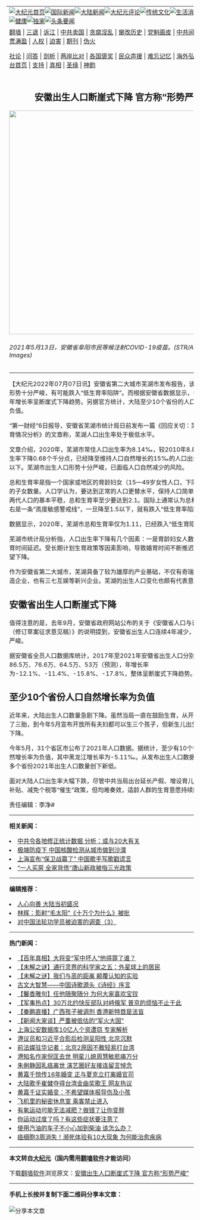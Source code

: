 <a name="1" id="1" target="_blank"></a><span id="1"></span>
<table align=center border="0"><tr><td colspan="2" VALIGN=TOP><a href="https://github.com/jegvhw372/djy/blob/master/gb/nf1351518.md#1"><img src="https://raw.githubusercontent.com/jegvhw372/www/master/t/djy/1.jpg" title="大纪元首页" alt="大纪元首页"></a><a href="https://github.com/jegvhw372/djy/blob/master/gb/n24hr.md#1"><img src="https://raw.githubusercontent.com/jegvhw372/www/master/t/djy/3.jpg" title="国际新闻" alt="国际新闻"></a><a href="https://github.com/jegvhw372/djy/blob/master/gb/nsc413.md#1"><img src="https://raw.githubusercontent.com/jegvhw372/www/master/t/djy/4.jpg" title="大陆新闻" alt="大陆新闻"></a><a href="https://github.com/jegvhw372/djy/blob/master/gb/news392.md#1"><img src="https://raw.githubusercontent.com/jegvhw372/www/master/t/djy/5.jpg" title="大纪元评论" alt="大纪元评论"></a><a href="https://github.com/jegvhw372/djy/blob/master/gb/news2007.md#1"><img src="https://raw.githubusercontent.com/jegvhw372/www/master/t/djy/6.jpg" title="传统文化" alt="传统文化"></a><a href="https://github.com/jegvhw372/djy/blob/master/gb/news2008.md#1"><img src="https://raw.githubusercontent.com/jegvhw372/www/master/t/djy/7.jpg" title="生活消费" alt="生活消费"></a><a href="https://github.com/jegvhw372/djy/blob/master/gb/ncyule.md#1"><img src="https://raw.githubusercontent.com/jegvhw372/www/master/t/djy/8.jpg" title="娱乐休闲" alt="娱乐休闲"></a><a href="https://github.com/jegvhw372/djy/blob/master/gb/nsc1002.md#1"><img src="https://raw.githubusercontent.com/jegvhw372/www/master/t/djy/9.jpg" title="健康" alt="健康"></a><a href="https://github.com/jegvhw372/djy/blob/master/gb/nf6092.md#1"><img src="https://raw.githubusercontent.com/jegvhw372/www/master/t/djy/10a.jpg" title="独家" alt="独家"></a><a href="https://github.com/jegvhw372/djy/blob/master/gb/nf4514.md#1"><img src="https://raw.githubusercontent.com/jegvhw372/www/master/t/djy/12a.jpg" title="头条要闻" alt="头条要闻"></a></td></tr>
<tr><td colspan="2" VALIGN=TOP><a target="_blank" href="https://github.com/jegvhw372/www/blob/master/README.md?zsrh#1">翻墙</a> | <a target="_blank" href="https://github.com/jegvhw372/djy/blob/master/gb/nf5657.md#1">三退</a> | <a target="_blank" href="https://github.com/jegvhw372/djy/blob/master/gb/nf6124.md#1">诉江</a> | <a target="_blank" href="https://github.com/jegvhw372/djy/blob/master/gb/nf1176117.md#1">中共卖国</a> | <a target="_blank" href="https://github.com/jegvhw372/djy/blob/master/gb/nf5773.md#1">贪腐淫乱</a> | <a target="_blank" href="https://github.com/jegvhw372/djy/blob/master/gb/nf1176115.md#1">窜改历史</a> | <a target="_blank" href="https://github.com/jegvhw372/djy/blob/master/gb/nf1176107.md#1">党魁画皮</a> | <a target="_blank" href="https://github.com/jegvhw372/djy/blob/master/gb/nf1320400.md#1">中共间谍</a> | <a target="_blank" href="https://github.com/jegvhw372/djy/blob/master/gb/nf1176114.md#1">破坏传统</a> | <a target="_blank" href="https://github.com/jegvhw372/ntdtv/blob/master/gb/prog447_1.md#1">恶贯满盈</a> | <a target="_blank" href="https://github.com/jegvhw372/djy/blob/master/gb/ncid278.md#1">人权</a> | <a target="_blank" href="https://github.com/jegvhw372/djy/blob/master/gb/nf1176111.md#1">迫害</a> | <a target="_blank" href="https://gitlab.com/szzdlab/mh-qikan/blob/master/README.md#1">期刊</a> | <a target="_blank" href="https://github.com/jegvhw372/djy/blob/master/gb/nf5562.md#1">伪火</a></p><p><a target="_blank" href="https://github.com/jegvhw372/djy/blob/master/gb/9p.md#1">社论</a> | <a target="_blank" href="https://github.com/jegvhw372/djy/blob/master/gb/nf4378.md#1">问答</a> | <a target="_blank" href="https://github.com/jegvhw372/djy/blob/master/gb/nf5792.md#1">剖析</a> | <a target="_blank" href="https://github.com/jegvhw372/djy/blob/master/gb/nf5735.md#1">两岸比对</a> | <a target="_blank" href="https://github.com/jegvhw372/djy/blob/master/gb/nf6119.md#1">各国褒奖</a> | <a target="_blank" href="https://github.com/jegvhw372/djy/blob/master/gb/nf6120.md#1">民众声援</a> | <a target="_blank" href="https://github.com/jegvhw372/djy/blob/master/gb/nf1188594.md#1">难忘记忆</a> | <a target="_blank" href="https://github.com/jegvhw372/djy/blob/master/gb/nf3180.md#1">海外弘传</a> | <a target="_blank" href="https://github.com/jegvhw372/djy/blob/master/gb/nf5410.md#1">万人上访</a> | <a target="_blank" href="https://github.com/jegvhw372/www/blob/master/README.md?zsrh#1">平台首页</a> | <a target="_blank" href="https://github.com/jegvhw372/djy/blob/master/gb/nf4386.md#1">支持</a> | <a target="_blank" href="https://github.com/jegvhw372/djy/blob/master/gb/nf4389.md#1">真相</a> | <a target="_blank" href="https://github.com/jegvhw372/djy/blob/master/gb/nf5790.md#1">圣缘</a> | <a target="_blank" href="https://github.com/jegvhw372/djy/blob/master/gb/nf4786.md#1">神韵</a></td></tr>
<tr><td VALIGN=TOP width="626"><h2 align=center>安徽出生人口断崖式下降 官方称“形势严峻”</h2>
<img width="600" src="https://i.epochtimes.com/assets/uploads/2022/07/id13775052-GettyImages-1232856182-600x400.jpeg" />
<h6>2021年5月13日，安徽省阜阳市民等候注射COVID-19疫苗。(STR/AFP via Getty Images)
</h6>
<hr>
	<p>【大纪元2022年07月07日讯】<ahref="https://github.com/jegvhw372/djy/blob/master/gb/tag/%E5%AE%89%E5%BE%BD.md#1">安徽</a>省第二大城市<ahref="https://github.com/jegvhw372/djy/blob/master/gb/tag/%E8%8A%9C%E6%B9%96.md#1">芜湖</a>市发布报告，该市的<ahref="https://github.com/jegvhw372/djy/blob/master/gb/tag/%E5%87%BA%E7%94%9F%E4%BA%BA%E5%8F%A3.md#1">出生人口</a>形势十分严峻，有可能跌入“低<ahref="https://github.com/jegvhw372/djy/blob/master/gb/tag/%E7%94%9F%E8%82%B2%E7%8E%87.md#1">生育率</a>陷阱”。而根据安徽省数据显示，该省出生人口年增长率呈断崖式下降趋势。另据官方统计，大陆至少10个省份的人口自然增长率为负值。</p>
<p>“第一财经”6日报导，<ahref="https://github.com/jegvhw372/djy/blob/master/gb/tag/%E5%AE%89%E5%BE%BD.md#1">安徽</a>省<ahref="https://github.com/jegvhw372/djy/blob/master/gb/tag/%E8%8A%9C%E6%B9%96.md#1">芜湖</a>市统计局日前发布一篇《回应关切：芜湖市人口生育情况分析》的文章称，芜湖人口<ahref="https://github.com/jegvhw372/djy/blob/master/gb/tag/%E5%87%BA%E7%94%9F%E7%8E%87.md#1">出生率</a>处于极低水平。</p>
<p>文章介绍，2020年，芜湖市常住人口<ahref="https://github.com/jegvhw372/djy/blob/master/gb/tag/%E5%87%BA%E7%94%9F%E7%8E%87.md#1">出生率</a>为8.14‰，较2010年8.82‰的人口出生率下降0.68个千分点，已经降至维持人口自然增长的15‰的人口出生率警戒红线以下。芜湖市<ahref="https://github.com/jegvhw372/djy/blob/master/gb/tag/%E5%87%BA%E7%94%9F%E4%BA%BA%E5%8F%A3.md#1">出生人口</a>形势十分严峻，已面临人口自然减少的风险。</p>
<p>总和<ahref="https://github.com/jegvhw372/djy/blob/master/gb/tag/%E7%94%9F%E8%82%B2%E7%8E%87.md#1">生育率</a>是指一个国家或地区的育龄妇女（15—49岁女性人口，下同）平均生育的子女数量。人口学认为，要达到正常的人口更替水平，保持人口简单再生产即上下两代人口的基本平稳，总和生育率至少要达到2.1。国际上通常认为总和生育率1.5左右是一条“高度敏感警戒线”，一旦降至1.5以下，就有跌入“低生育率陷阱”的可能。</p>
<p>数据显示，2020年，芜湖市总和生育率仅为1.11，已经跌入“低生育陷阱”。</p>
<p>芜湖市统计局分析指，人口出生率下降有几个因素：一是育龄妇女人数减少；二是婚育时间延迟。受长期计划生育政策等因素影响，导致婚育时间不断推迟；三是生育愿望下降。</p>
<p>作为安徽省第二大城市，芜湖具备了较为雄厚的产业基础，不仅有奇瑞汽车这样的制造企业，也有三七互娱等新兴企业。芜湖的出生人口变化也颇有代表意义。</p>
<h2>安徽省出生人口断崖式下降</h2>
<p>值得注意的是，去年9月，安徽省政府网站公布的关于《安徽省人口与计划生育条例（修订草案征求意见稿）》的说明提到，安徽省出生人口连续4年减少，人口形势极为严峻。</p>
<p>据安徽省全员人口数据库统计，2017年至2021年安徽省出生人口分别为98.4万、86.5万、76.6万、64.5万、53万（预测），年增长率为-12.1%、-11.4%、-15.8%、-17.8%，整体呈断崖式下降趋势。</p>
<h2>至少10个省份人口自然增长率为负值</h2>
<p>近年来，大陆出生人口数量急剧下降。虽然当局一直在鼓励生育，从开放二胎到开放了三胎，到今年5月宣布开放所有夫妇都可以生三个孩子，但新生儿出生率仍然持续下降。</p>
<p>今年5月，31个省区市公布了2021年人口数据。据统计，至少有10个省份的人口自然增长率为负值，其中黑龙江增长率为-5.11‰。从发布出生人口数据的省份来看，多个省份2021年出生人口数量创下新低。</p>
<p>面对大陆人口出生率大幅下跌，尽管中共当局出台延长产假、增设育儿假、发放生育补贴、减免个税等“催生”政策，但均难奏效，适龄人群的生育意愿持续降低。</p>
<p>责任编辑：李净#</p>
	
<hr>


<strong>相关新闻：</strong>
<li><a href="https://github.com/jegvhw372/djy/blob/master/gb/22/4/1/n13689540.md#1">中共令各地修正统计数据 分析：或与20大有关</a></li>
<li><a href="https://github.com/jegvhw372/djy/blob/master/gb/22/5/12/n13734893.md#1">极端防疫下 中国核酸检测从城市做到沙漠</a></li>
<li><a href="https://github.com/jegvhw372/djy/blob/master/gb/22/6/28/n13769442.md#1">上海宣布“保卫战赢了” 中国歌手写歌戳谎言</a></li>
<li><a href="https://github.com/jegvhw372/djy/blob/master/gb/22/7/5/n13774239.md#1">“一人买房 全家背债”唐山新政被指三光政策</a></li>
<hr>


<strong>编辑推荐：</strong>
<li><a href="https://github.com/ychojm359/djy/blob/master/gb/15/7/17/n4482910.md?dfh#1" target="_blank">人心向善 大陆当初盛况</a></li><li><a href="https://github.com/tsiac2612/djy/blob/master/gb/17/11/14/n9840046.md#1" target="_blank">林辉：影射“毛太阳”《十万个为什么》被批</a></li><li><a href="https://github.com/tsiac2612/djy/blob/master/gb/17/6/7/n9237316.md#1" target="_blank">对中国法轮功学员被迫害的调查（3）</a></li>
<hr>

<strong>热门新闻：</strong>
<li><a href="https://github.com/jegvhw372/djy/blob/master/gb/22/6/8/n13755127.md#1">【百年真相】大将变“军中坏人”他得罪了谁？</a></li>
<li><a href="https://github.com/jegvhw372/djy/blob/master/gb/22/7/3/n13772834.md#1">【未解之谜】通行灵界的科学家之五：外星球上的居民</a></li>
<li><a href="https://github.com/jegvhw372/djy/blob/master/gb/22/6/30/n13771008.md#1">【未解之谜】我们与恶的距离 颠覆认知的实验</a></li>
<li><a href="https://github.com/jegvhw372/djy/blob/master/gb/22/6/28/n13768774.md#1">古文大智慧——中国诗歌源头《诗经》序言</a></li>
<li><a href="https://github.com/jegvhw372/djy/blob/master/gb/22/6/30/n13770880.md#1">【馨香雅句】任他随聚随分 为何大家喜欢宝钗</a></li>
<li><a href="https://github.com/jegvhw372/djy/blob/master/gb/22/7/5/n13773668.md#1">【军事热点】30万北约快反部队对峙俄军 普京的烦恼不止于此</a></li>
<li><a href="https://github.com/jegvhw372/djy/blob/master/gb/22/7/5/n13774340.md#1">【秦鹏直播】广西孩子被调剂 香港新特首是法盲</a></li>
<li><a href="https://github.com/jegvhw372/djy/blob/master/gb/22/7/6/n13774488.md#1">【新闻大家谈】严重被低估的“军火大国”</a></li>
<li><a href="https://github.com/jegvhw372/djy/blob/master/gb/22/7/4/n13773437.md#1">上海公安数据库10亿人个资遭窃 专家解析</a></li>
<li><a href="https://github.com/jegvhw372/djy/blob/master/gb/22/7/4/n13773479.md#1">港议员和习近平合影后检测呈阳性 北京沉默</a></li>
<li><a href="https://github.com/jegvhw372/djy/blob/master/gb/22/7/4/n13773536.md#1">前法媒驻华记者：北京2原因不敢轻易打台湾</a></li>
<li><a href="https://github.com/jegvhw372/djy/blob/master/gb/22/7/3/n13772810.md#1">港知名作家倪匡去世 明星儿媳周慧敏悲痛万分</a></li>
<li><a href="https://github.com/jegvhw372/djy/blob/master/gb/22/7/4/n13773410.md#1">朱俐静因乳癌离世 演艺圈好友接连留言悼念</a></li>
<li><a href="https://github.com/jegvhw372/djy/blob/master/gb/22/7/5/n13774357.md#1">黄嘉千惊传16年婚变 正与夏克立打离婚官司</a></li>
<li><a href="https://github.com/jegvhw372/djy/blob/master/gb/22/7/3/n13772699.md#1">大陆歌手崔健夺得台湾金曲奖歌王 网友热议</a></li>
<li><a href="https://github.com/jegvhw372/djy/blob/master/gb/22/7/6/n13774671.md#1">黄嘉千证实婚变：不希望媒体报导伤及小孩</a></li>
<li><a href="https://github.com/jegvhw372/djy/blob/master/gb/22/7/4/n13773034.md#1">飞机里的秘密休息室 乘客禁止进入</a></li>
<li><a href="https://github.com/jegvhw372/djy/blob/master/gb/22/7/1/n13771384.md#1">有氧运动可能无法减肥？做错了让你变胖</a></li>
<li><a href="https://github.com/jegvhw372/djy/blob/master/gb/22/7/4/n13772897.md#1">你运动过度了吗？有这些症状要注意了</a></li>
<li><a href="https://github.com/jegvhw372/djy/blob/master/gb/22/7/5/n13773909.md#1">使用汽油的车子不小心加到柴油 该怎么办？</a></li>
<li><a href="https://github.com/jegvhw372/djy/blob/master/gb/22/7/1/n13771638.md#1">癌细胞3周消失！濒死体验有10大现象 为何能治愈疾病</a></li>
<hr>

<strong>本文转自<a href="https://www.epochtimes.com">大纪元</a>（国内需用<a href="https://github.com/jegvhw372/www/blob/master/README.md#8">翻墙软件</a>才能访问）</strong><p>下载<a href="https://github.com/jegvhw372/www/blob/master/README.md#8">翻墙软件</a>浏览原文：<a href="https://www.epochtimes.com/gb/22/7/6/n13775042.htm">安徽出生人口断崖式下降 官方称“形势严峻”</a></p><hr>

<strong>手机上长按并复制下面二维码分享本文章：</strong><br><br><img src="https://chart.apis.google.com/chart?cht=qr&chs=240x240&choe=UTF-8&chld=M|2&chl=https://github.com/jegvhw372/djy/blob/master/gb/22/7/6/n13775042.md%231" title="分享本文章"></td><td VALIGN=TOP><a href="https://github.com/jegvhw372/djy/blob/master/gb/16/1/21/n4622075.md?dfh#1" target="_blank"><img src="https://raw.githubusercontent.com/jegvhw372/djy/master/gb/300/wei-f1.jpg" title="中共的伪火骗局"  alt="中共的伪火骗局"></a><br><a href="https://github.com/jegvhw372/www/blob/master/README.md?dfh#9" target="_blank"><img src="https://raw.githubusercontent.com/jegvhw372/djy/master/gb/300/yong-h.jpg" title="永恒的见证"  alt="永恒的见证"></a><br><a href="https://github.com/jegvhw372/djy/blob/master/gb/13/9/29/n3974789.md?dfh#1" target="_blank"><img src="https://raw.githubusercontent.com/jegvhw372/djy/master/gb/300/shang-lnz.jpg" title="善良女子被中共投男牢"  alt="善良女子被中共投男牢"></a><br><a href="https://github.com/jegvhw372/djy/blob/master/gb/16/3/16/n4663449.md?dfh#1" target="_blank"><img src="https://raw.githubusercontent.com/jegvhw372/djy/master/gb/300/huo-z3.jpg" title="警卫目击活摘器官"  alt="警卫目击活摘器官"></a><br><a href="https://github.com/jegvhw372/djy/blob/master/gb/16/8/7/n8177641.md?dfh#1" target="_blank"><img src="https://raw.githubusercontent.com/jegvhw372/djy/master/gb/300/huo-z4.jpg" title="证人描述活摘恐怖"  alt="证人描述活摘恐怖"></a><br><a href="https://github.com/jegvhw372/djy/blob/master/gb/10/4/19/n2881569.md?dfh#1" target="_blank"><img src="https://raw.githubusercontent.com/jegvhw372/djy/master/gb/300/huo-z1.jpg" title="揭开活摘器官黑幕"  alt="揭开活摘器官黑幕"></a><br><a href="https://github.com/jegvhw372/djy/blob/master/gb/10/11/7/n3077476.md?dfh#1" target="_blank"><img src="https://raw.githubusercontent.com/jegvhw372/djy/master/gb/300/ma-ks.jpg" title="马克思的成魔之路"  alt="马克思的成魔之路"></a><br><a href="https://github.com/jegvhw372/djy/blob/master/gb/14/6/9/n4173977.md?dfh#1" target="_blank"><img src="https://raw.githubusercontent.com/jegvhw372/djy/master/gb/300/chang-zs.jpg" title="藏字石 蕴天机"  alt="藏字石 蕴天机"></a><br><a href="https://github.com/jegvhw372/djy/blob/master/gb/18/5/10/n10381511.md?dfh#1" target="_blank"><img src="https://raw.githubusercontent.com/jegvhw372/djy/master/gb/300/st1.jpg" title="关注三亿人三退"  alt="关注三亿人三退"></a><br><a href="https://github.com/jegvhw372/djy/blob/master/gb/18/3/21/n10237682.md?dfh#1" target="_blank"><img src="https://raw.githubusercontent.com/jegvhw372/djy/master/gb/300/jie-t.jpg" title="解体中共复兴中华"  alt="解体中共复兴中华"></a><br><a href="https://github.com/jegvhw372/djy/blob/master/gb/9/2/9/n2422991.md?dfh#1" target="_blank"><img src="https://raw.githubusercontent.com/jegvhw372/djy/master/gb/300/gao-zs.jpg" title="中共迫害良心律师"  alt="中共迫害良心律师"></a><br><a href="https://github.com/jegvhw372/djy/blob/master/gb/18/12/9/n10900044.md?dfh#1" target="_blank"><img src="https://raw.githubusercontent.com/jegvhw372/djy/master/gb/300/sj1.jpg" title="三百多万人举报江泽民"  alt="三百多万人举报江泽民"></a><br><a href="https://github.com/jegvhw372/djy/blob/master/gb/18/8/28/n10672014.md?dfh#1" target="_blank"><img src="https://raw.githubusercontent.com/jegvhw372/djy/master/gb/300/sj2.jpg" title="这些官员为何起诉江泽民"  alt="这些官员为何起诉江泽民"></a><br><a href="https://github.com/jegvhw372/djy/blob/master/gb/8/12/18/n2367165.md?dfh#1" target="_blank"><img src="https://raw.githubusercontent.com/jegvhw372/djy/master/gb/300/liangan.jpg" title="海峡两岸的强烈对比"  alt="海峡两岸的强烈对比"></a><br><a href="https://github.com/jegvhw372/djy/blob/master/gb/15/12/10/n4593139.md?dfh#1" target="_blank"><img src="https://raw.githubusercontent.com/jegvhw372/djy/master/gb/300/jia-ndzl.jpg" title="加拿大总理的贺信"  alt="加拿大总理的贺信"></a><br><a href="https://github.com/jegvhw372/djy/blob/master/gb/11/6/17/n3289382.md?dfh#1" target="_blank"><img src="https://raw.githubusercontent.com/jegvhw372/djy/master/gb/300/xiao-wd.jpg" title="探寻真相兼听则明"  alt="探寻真相兼听则明"></a><br><a href="https://github.com/jegvhw372/djy/blob/master/gb/18/10/27/n10812623.md?dfh#1" target="_blank"><img src="https://raw.githubusercontent.com/jegvhw372/djy/master/gb/300/yindu.jpg" title="印度媒体报道东方"  alt="印度媒体报道东方"></a><br><a href="https://github.com/jegvhw372/djy/blob/master/gb/18/6/9/n10469652.md?dfh#1" target="_blank"><img src="https://raw.githubusercontent.com/jegvhw372/djy/master/gb/300/xie-j.jpg" title="不一样的海外校园"  alt="不一样的海外校园"></a><br><a href="https://github.com/jegvhw372/djy/blob/master/gb/7/4/5/n1669415.md?dfh#1" target="_blank"><img src="https://raw.githubusercontent.com/jegvhw372/djy/master/gb/300/li-up.jpg" title="从大师到徒弟的传奇"  alt="从大师到徒弟的传奇"></a><br><a href="https://github.com/jegvhw372/djy/blob/master/gb/17/5/26/n9191512.md?dfh#1" target="_blank"><img src="https://raw.githubusercontent.com/jegvhw372/djy/master/gb/300/zfl2.jpg" title="亿万人与东方一本奇书"  alt="亿万人与东方一本奇书"></a><br><a href="https://github.com/jegvhw372/djy/blob/master/gb/13/11/27/n4020290.md?dfh#1" target="_blank"><img src="https://raw.githubusercontent.com/jegvhw372/djy/master/gb/300/zhen-h.jpg" title="大陆见不到的震撼场面"  alt="大陆见不到的震撼场面"></a><br><a href="https://github.com/jegvhw372/djy/blob/master/gb/15/7/17/n4482910.md?dfh#1" target="_blank"><img src="https://raw.githubusercontent.com/jegvhw372/djy/master/gb/300/dalu-sk.jpg" title="人心向善 大陆当初盛况"  alt="人心向善 大陆当初盛况"></a><br><a href="https://github.com/jegvhw372/djy/blob/master/gb/19/1/5/n10955468.md?dfh#1" target="_blank"><img src="https://raw.githubusercontent.com/jegvhw372/djy/master/gb/300/zfl1.jpg" title="追寻真理 这书讲什么"  alt="追寻真理 这书讲什么"></a><br><a href="https://github.com/jegvhw372/www/blob/master/README.md?dfh#1" target="_blank"><img src="https://raw.githubusercontent.com/jegvhw372/djy/master/gb/300/fq1.jpg" title="下载免费翻墙软件"  alt="下载免费翻墙软件"></a><br></td></tr></table>
